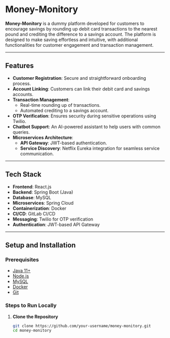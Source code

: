 # Money-Monitory

**Money-Monitory** is a dummy platform developed for customers to encourage savings by rounding up debit card transactions to the nearest pound and crediting the difference to a savings account. The platform is designed to make saving effortless and intuitive, with additional functionalities for customer engagement and transaction management.

---

## Features

- **Customer Registration**: Secure and straightforward onboarding process.
- **Account Linking**: Customers can link their debit card and savings accounts.
- **Transaction Management**: 
  - Real-time rounding up of transactions.
  - Automated crediting to a savings account.
- **OTP Verification**: Ensures security during sensitive operations using Twilio.
- **Chatbot Support**: An AI-powered assistant to help users with common queries.
- **Microservices Architecture**:
  - **API Gateway**: JWT-based authentication.
  - **Service Discovery**: Netflix Eureka integration for seamless service communication.

---

## Tech Stack

- **Frontend**: React.js
- **Backend**: Spring Boot (Java)
- **Database**: MySQL
- **Microservices**: Spring Cloud
- **Containerization**: Docker
- **CI/CD**: GitLab CI/CD
- **Messaging**: Twilio for OTP verification
- **Authentication**: JWT-based API Gateway

---

## Setup and Installation

### Prerequisites
- [Java 11+](https://www.oracle.com/java/technologies/javase-jdk11-downloads.html)
- [Node.js](https://nodejs.org/)
- [MySQL](https://www.mysql.com/)
- [Docker](https://www.docker.com/)
- [Git](https://git-scm.com/)

### Steps to Run Locally

1. **Clone the Repository**
   ```bash
   git clone https://github.com/your-username/money-monitory.git
   cd money-monitory
